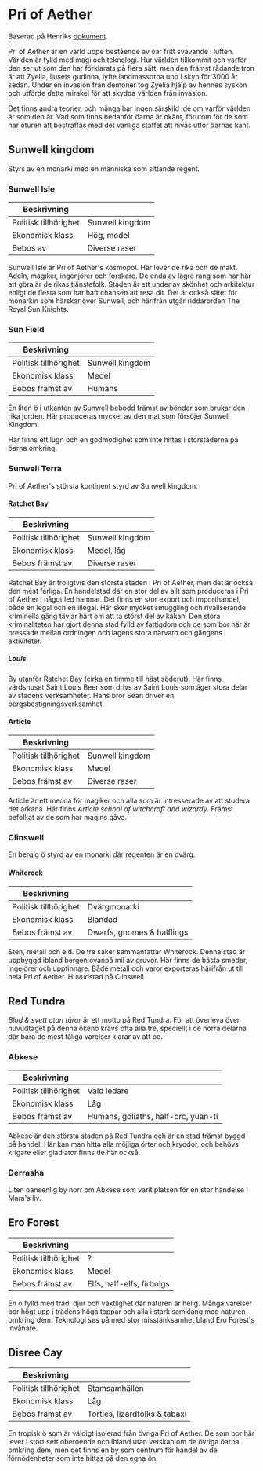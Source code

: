 <!-- TITLE: Geografi -->
# Pri of Aether

Baserad på Henriks [dokument](https://docs.google.com/document/d/1zXKJ1j-eBEr9DngUenVeB1NWVJvbizqkUq2ckgLMrak/edit).

Pri of Aether är en värld uppe bestående av öar fritt svävande i luften. Världen är fylld med magi och teknologi. Hur världen tillkommit och varför den ser ut som den har förklarats på flera sätt, men den främst rådande tron är att Zyelia, ljusets gudinna, lyfte landmassorna upp i skyn för 3000 år sedan. Under en invasion från demoner tog Zyelia hjälp av hennes syskon och utförde detta mirakel för att skydda världen från invasion.

Det finns andra teorier, och många har ingen särskild idé om varför världen är som den är. Vad som finns nedanför öarna är okänt, förutom för de som har oturen att bestraffas med det vanliga staffet att hivas utför öarnas kant.

## Sunwell kingdom
Styrs av en monarki med en människa som sittande regent.

### Sunwell Isle

| Beskrivning           |                  |
| ---                   | ---              |
| Politisk tillhörighet | Sunwell kingdom |
| Ekonomisk klass       | Hög, medel       |
| Bebos av              | Diverse raser    |

Sunwell Isle är Pri of Aether's kosmopol. Här lever de rika och de makt. Adeln, magiker, ingenjörer och forskare. De enda av lägre rang som har här att göra är de rikas tjänstefolk. Staden är ett under av skönhet och arkitektur enligt de flesta som har haft chansen att resa dit. Det är också sätet för monarkin som härskar över Sunwell, och härifrån utgår riddarorden The Royal Sun Knights.

### Sun Field

| Beskrivning             |                    |
| ----------------------- | ------------------ |
| Politisk tillhörighet   | Sunwell kingdom   |
| Ekonomisk klass         | Medel              |
| Bebos främst av         | Humans             |

En liten ö i utkanten av Sunwell bebodd främst av bönder som brukar den rika jorden. Här produceras mycket av den mat som försöjer Sunwell Kingdom. 

Här finns ett lugn och en godmodighet som inte hittas i storstäderna på öarna omkring.

### Sunwell Terra

Pri of Aether's största kontinent styrd av Sunwell kingdom.

#### Ratchet Bay

| Beskrivning           |                    |
| ---                   | ------------------ |
| Politisk tillhörighet | Sunwell kingdom  |
| Ekonomisk klass       | Medel, låg         |
| Bebos främst av       | Diverse raser      |

Ratchet Bay är troligtvis den största staden i Pri of Aether, men det är också den mest farliga. En handelstad där en stor del av allt som produceras i Pri of Aether i något led hamnar. Det finns en stor export och importhandel, både en legal och en illegal. Här sker mycket smuggling och rivaliserande kriminella gäng tävlar hårt om att ta störst del av kakan. Den stora kriminaliteten har gjort denna stad fylld av fattigdom och de som bor här är pressade mellan ordningen och lagens stora närvaro och gängens aktiviteter.

##### Louis

By utanför Ratchet Bay (cirka en timme till häst söderut). Här finns värdshuset Saint Louis Beer som drivs av Saint Louis som äger stora delar av stadens verksamheter. Hans bror Sean driver en bergsbestigningsverksamhet.

#### Article


 | Beskrivning           |                  |
 | ---                   | ---              |
 | Politisk tillhörighet | Sunwell kingdom |
 | Ekonomisk klass       | Medel            |
 | Bebos främst av       | Diverse raser    |

Article är ett mecca för magiker och alla som är intresserade av att studera det arkana. Här finns *Article school of witchcraft and wizardy*. Främst befolkat av de som har magins gåva.

### Clinswell
En bergig ö styrd av en monarki där regenten är en dvärg.

#### Whiterock

| Beskrivning           |                            |
| ---                   | ---                        |
| Politisk tillhörighet | Dvärgmonarki                         |
| Ekonomisk klass       | Blandad                    |
| Bebos främst av       | Dwarfs, gnomes & halflings |

Sten, metall och eld. De tre saker sammanfattar Whiterock. Denna stad är uppbyggd ibland bergen ovanpå mil av gruvor. Här finns de bästa smeder, ingejörer och uppfinnare. Både metall och varor exporteras härifrån ut till hela Pri of Aether. Huvudstad på Clinswell.

## Red Tundra 

_Blod & svett utan tårar_ är ett motto på Red Tundra. För att överleva över huvudtaget på denna ökenö krävs ofta alla tre, speciellt i de norra delarna där bara de mest tåliga varelser klarar av att bo. 

### Abkese

| Beskrivning           |                                     |
| ---                   | ---                                 |
| Politisk tillhörighet | Vald ledare                                 |
| Ekonomisk klass       | Låg                                 |
| Bebos främst av       | Humans, goliaths, half-orc, yuan-ti |

Abkese är den största staden på Red Tundra och är en stad främst byggd på handel. Här kan man hitta alla möjliga örter och kryddor, och behövs krigare eller gladiator finns de här också.

### Derrasha

Liten oansenlig by norr om Abkese som varit platsen för en stor händelse i Mara's liv.


## Ero Forest

| Beskrivning           |                           |
| ---                   | ---                       |
| Politisk tillhörighet | ?                         |
| Ekonomisk klass       | Medel                     |
| Bebos främst av       | Elfs, half-elfs, firbolgs |

En ö fylld med träd, djur och växtlighet där naturen är helig. Många varelser bor högt upp i trädens höga toppar och alla i stark samklang med naturen omkring dem. Teknologi ses på med stor misstänksamhet bland Ero Forest's invånare.

## Disree Cay

| Beskrivning           |                               |
| ---                   | ---                           |
| Politisk tillhörighet | Stamsamhällen                             |
| Ekonomisk klass       | Låg                           |
| Bebos främst av       | Tortles, lizardfolks & tabaxi |

En tropisk ö som är väldigt isolerad från övriga Pri of Aether. De som bor här lever i stort sett oberoende och ibland utan vetskap om de övriga öarna omkring dem, men det finns en by som centrum för handel av de förnödenheter som inte hittas på den egna ön.
